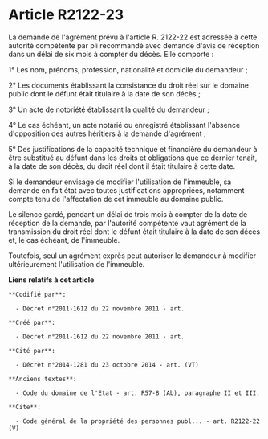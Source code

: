 # Article R2122-23

La demande de l'agrément prévu à l'article R. 2122-22 est adressée à cette autorité compétente par pli recommandé avec
demande d'avis de réception dans un délai de six mois à compter du décès. Elle comporte : 

1° Les nom, prénoms, profession, nationalité et domicile du demandeur ; 

2° Les documents établissant la consistance du droit réel sur le domaine public dont le défunt était titulaire à la date de
son décès ; 

3° Un acte de notoriété établissant la qualité du demandeur ; 

4° Le cas échéant, un acte notarié ou enregistré établissant l'absence d'opposition des autres héritiers à la demande
d'agrément ; 

5° Des justifications de la capacité technique et financière du demandeur à être substitué au défunt dans les droits et
obligations que ce dernier tenait, à la date de son décès, du droit réel dont il était titulaire à cette date. 

Si le demandeur envisage de modifier l'utilisation de l'immeuble, sa demande en fait état avec toutes justifications
appropriées, notamment compte tenu de l'affectation de cet immeuble au domaine public. 

Le silence gardé, pendant un délai de trois mois à compter de la date de réception de la demande, par l'autorité compétente
vaut agrément de la transmission du droit réel dont le défunt était titulaire à la date de son décès et, le cas échéant, de
l'immeuble. 

Toutefois, seul un agrément exprès peut autoriser le demandeur à modifier ultérieurement l'utilisation de l'immeuble.

**Liens relatifs à cet article**

	**Codifié par**:

	  - Décret n°2011-1612 du 22 novembre 2011 - art.

	**Créé par**:

	  - Décret n°2011-1612 du 22 novembre 2011 - art.

	**Cité par**:

	  - Décret n°2014-1281 du 23 octobre 2014 - art. (VT)

	**Anciens textes**:

	  - Code du domaine de l'Etat - art. R57-8 (Ab), paragraphe II et III.

	**Cite**:

	  - Code général de la propriété des personnes publ... - art. R2122-22 (V)
